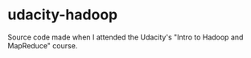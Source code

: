 udacity-hadoop
==============

Source code made when I attended the Udacity's "Intro to Hadoop and MapReduce" course.
